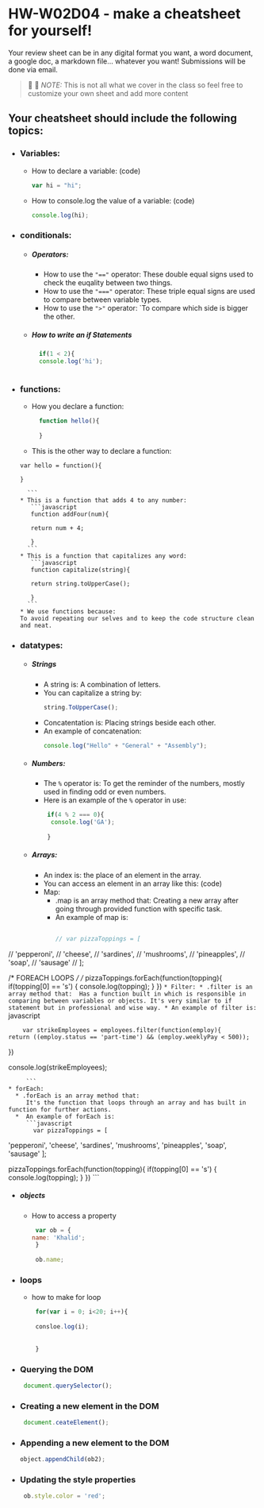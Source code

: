 # HW-W02D04 - make a cheatsheet for yourself!

Your review sheet can be in any digital format you want, a word document, a google doc, a markdown file… whatever you want! Submissions will be done via email.

> 📢 📢  *NOTE:*  This is not all what we cover in the class so feel free to customize your own sheet and add more content

## Your cheatsheet should include the following topics:

* ### Variables:
  * How to declare a variable: (code)
    ```javascript
    var hi = "hi";
     ```
  * How to console.log the value of a variable: (code)
    ```javascript
    console.log(hi);
     ```
* ### conditionals:
  * ##### Operators:
    * How to use the `"=="` operator: 
       These double equal signs used to check the euqality between two things.
    * How to use the `"==="` operator: 
       These triple equal signs are used to compare between variable types.
    * How to use the `">"` operator: 
        `To compare which side is bigger the other.
   * ##### How to write an if Statements 
      ```javascript
        if(1 < 2){
        console.log('hi');
        
       ```
 * ### functions:
    * How you declare a function: 
      ```javascript
        function hello(){
        
        }
       ```
    * This is the other way to declare a function: 
     ```
     var hello = function(){
     
     }
     
       ```
    * This is a function that adds 4 to any number:
        ```javascript
        function addFour(num){
        
        return num + 4;
        
        }
       ```
    * This is a function that capitalizes any word: 
        ```javascript
        function capitalize(string){
        
        return string.toUpperCase();
        
        }
       ```
    * We use functions because:
     To avoid repeating our selves and to keep the code structure clean and neat. 
* ### datatypes:
  * ##### Strings
    * A string is: 
        A combination of letters.
    * You can capitalize a string by: 
        ```javascript
        string.ToUpperCase();
       ```
    * Concatentation is: 
        Placing strings beside each other.
    * An example of concatenation:
         ```javascript
        console.log("Hello" + "General" + "Assembly");
       ```
  * ##### Numbers:
    * The `%` operator is: 
       To get the reminder of the numbers, mostly used in finding odd or even numbers.
    * Here is an example of the `%` operator in use:
       ```javascript
        if(4 % 2 === 0){
         console.log('GA');       
        
        }
       ```
  * ##### Arrays:
    * An index is: the place of an element in the array.
    * You can access an element in an array like this: (code)
    * Map:
      * .map is an array method that: 
         Creating a new array after going through provided function with specific task.
      * An example of map is: 
        ```javascript
        
        // var pizzaToppings = [
//   'pepperoni',
//   'cheese',
//   'sardines',
//   'mushrooms',
//   'pineapples',
//   'soap',
//   'sausage'
// ];

/* FOREACH LOOPS */
/* pizzaToppings.forEach(function(topping){
  if(topping[0] == 's') {
    console.log(topping);
  }
})
         ```
    * Filter:
      * .filter is an array method that: 
          Has a function built in which is responsible in comparing between variables or objects. It's very similar to if statement but in professional and wise way.
      * An example of filter is: 
        ```javascript
        
        var strikeEmployees = employees.filter(function(employ){
    return ((employ.status == 'part-time') && (employ.weeklyPay < 500));
})

console.log(strikeEmployees);
          
         ```
    * forEach:
      * .forEach is an array method that: 
         It's the function that loops through an array and has built in function for further actions.
      *  An example of forEach is: 
         ```javascript
           var pizzaToppings = [
  'pepperoni',
  'cheese',
  'sardines',
  'mushrooms',
  'pineapples',
  'soap',
  'sausage'
];

pizzaToppings.forEach(function(topping){
  if(topping[0] == 's') {
    console.log(topping);
  }
})
         ```

   * ##### objects
     * How to access a property  
        ```javascript
         var ob = {
        name: 'Khalid'; 
         }
         
         ob.name;
        ```
* ### loops
     *   how to make for loop 
         ```javascript
          for(var i = 0; i<20; i++){
          
          consloe.log(i);
          
          
          }
          ```
* ### Querying the DOM
  ```javascript
   document.querySelector();
  ```
* ### Creating a new element in the DOM
  ```javascript
   document.ceateElement();
  ```
* ### Appending a new element to the DOM
  ```javascript
  object.appendChild(ob2);
  ```
* ### Updating the style properties
  ```javascript
   ob.style.color = 'red';
  ```
